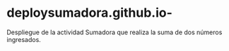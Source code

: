 # deploysumadora.github.io-
Despliegue de la actividad Sumadora que realiza la suma de dos números ingresados.
